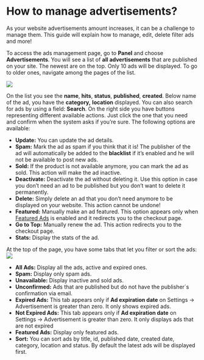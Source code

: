 # How to manage advertisements?

As your website advertisements amount increases, it can be a challenge to manage them. This guide will explain how to manage, edit, delete filter ads and more!

To access the ads management page, go to  **Panel** and choose  **Advertisements**. You will see a list of  **all advertisements**  that are published on your site. The newest are on the top. Only 10 ads will be displayed. To go to older ones, navigate among the pages of the list.

![](https://raw.githubusercontent.com/yclas/guides/master/images/advertisement.jpg)

On the list you see the  **name**,  **hits**,  **status**,  **published**,  **created**. Below name of the ad, you have the  **category,**  **location**  displayed. You can also search for ads by using a field:  **Search**. On the right side you have buttons representing different available actions. Just click the one that you need and confirm when the system asks if you’re sure. The following options are available:

-   **Update:**  You can update the ad details.
-   **Spam:**  Mark the ad as spam if you think that it is! The publisher of the ad will automatically be added to the **blacklist**  if it’s enabled and he will not be available to post new ads.
-   **Sold:**  If the product is not available anymore, you can mark the ad as sold. This action will make the ad inactive.
-   **Deactivate:**  Deactivate the ad without deleting it. Use this option in case you don’t need an ad to be published but you don’t want to delete it permanently.
-   **Delete:**  Simply delete an ad that you don’t need anymore to be displayed on your website. This action cannot be undone!
-   **Featured:**  Manually make an ad featured. This option appears only when  [Featured Ads](https://docs.yclas.com/how-to-create-featured-plan/)  is enabled and it redirects you to the checkout page.
-   **Go to Top:**  Manually renew the ad. This action redirects you to the checkout page.
-   **Stats:**  Display the stats of the ad.

At the top of the page, you have some tabs that let you filter or sort the ads:
![](https://raw.githubusercontent.com/yclas/guides/master/images/ads%20options.jpg)

-   **All Ads:**  Display all the ads, active and expired ones.
-   **Spam:**  Display only spam ads.
-   **Unavailable:**  Display inactive and sold ads.
-   **Unconfirmed:**  Ads that are published but do not have the publisher´s confirmation via email.
-   **Expired Ads:**  This tab appears only if  **Ad expiration date**  on Settings -> Advertisement is greater than zero. It only shows expired ads.
-   **Not Expired Ads:**  This tab appears only if  **Ad expiration date**  on Settings -> Advertisement is greater than zero. It only displays ads that are not expired
-   **Featured Ads:**  Display only featured ads.
-   **Sort:**  You can sort ads by title, id, published date, created date, category, location and status. By default the latest ads will be displayed first.

